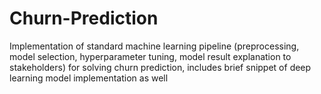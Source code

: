 # Churn-Prediction
Implementation of standard machine learning pipeline (preprocessing, model selection, hyperparameter tuning, model result explanation to stakeholders) for solving churn prediction, includes brief snippet of deep learning model implementation as well
